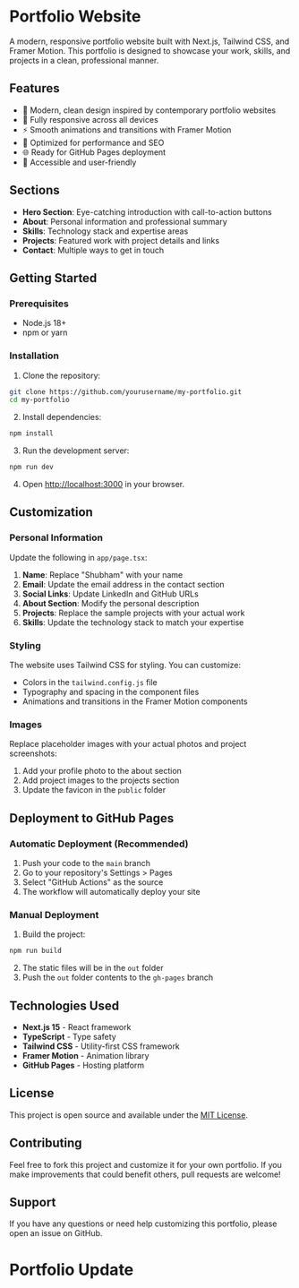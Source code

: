 # Portfolio Website

A modern, responsive portfolio website built with Next.js, Tailwind CSS, and Framer Motion. This portfolio is designed to showcase your work, skills, and projects in a clean, professional manner.

## Features

- 🎨 Modern, clean design inspired by contemporary portfolio websites
- 📱 Fully responsive across all devices
- ⚡ Smooth animations and transitions with Framer Motion
- 🚀 Optimized for performance and SEO
- 🌐 Ready for GitHub Pages deployment
- 🎯 Accessible and user-friendly

## Sections

- **Hero Section**: Eye-catching introduction with call-to-action buttons
- **About**: Personal information and professional summary
- **Skills**: Technology stack and expertise areas
- **Projects**: Featured work with project details and links
- **Contact**: Multiple ways to get in touch

## Getting Started

### Prerequisites

- Node.js 18+ 
- npm or yarn

### Installation

1. Clone the repository:
```bash
git clone https://github.com/yourusername/my-portfolio.git
cd my-portfolio
```

2. Install dependencies:
```bash
npm install
```

3. Run the development server:
```bash
npm run dev
```

4. Open [http://localhost:3000](http://localhost:3000) in your browser.

## Customization

### Personal Information

Update the following in `app/page.tsx`:

1. **Name**: Replace "Shubham" with your name
2. **Email**: Update the email address in the contact section
3. **Social Links**: Update LinkedIn and GitHub URLs
4. **About Section**: Modify the personal description
5. **Projects**: Replace the sample projects with your actual work
6. **Skills**: Update the technology stack to match your expertise

### Styling

The website uses Tailwind CSS for styling. You can customize:

- Colors in the `tailwind.config.js` file
- Typography and spacing in the component files
- Animations and transitions in the Framer Motion components

### Images

Replace placeholder images with your actual photos and project screenshots:

1. Add your profile photo to the about section
2. Add project images to the projects section
3. Update the favicon in the `public` folder

## Deployment to GitHub Pages

### Automatic Deployment (Recommended)

1. Push your code to the `main` branch
2. Go to your repository's Settings > Pages
3. Select "GitHub Actions" as the source
4. The workflow will automatically deploy your site

### Manual Deployment

1. Build the project:
```bash
npm run build
```

2. The static files will be in the `out` folder
3. Push the `out` folder contents to the `gh-pages` branch

## Technologies Used

- **Next.js 15** - React framework
- **TypeScript** - Type safety
- **Tailwind CSS** - Utility-first CSS framework
- **Framer Motion** - Animation library
- **GitHub Pages** - Hosting platform

## License

This project is open source and available under the [MIT License](LICENSE).

## Contributing

Feel free to fork this project and customize it for your own portfolio. If you make improvements that could benefit others, pull requests are welcome!

## Support

If you have any questions or need help customizing this portfolio, please open an issue on GitHub.
# Portfolio Update
